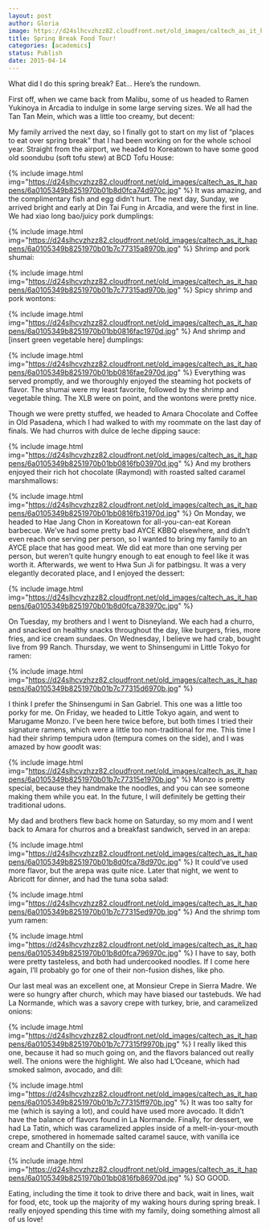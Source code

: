 ```yaml
---
layout: post
author: Gloria
image: https://d24slhcvzhzz82.cloudfront.net/old_images/caltech_as_it_happens/6a0105349b8251970b01bb0816fa4a970d.jpg
title: Spring Break Food Tour!
categories: [academics]
status: Publish
date: 2015-04-14
---
```



What did I do this spring break? Eat… Here’s the rundown.

First off, when we came back from Malibu, some of us headed to Ramen Yukinoya in Arcadia to indulge in some large serving sizes. We all had the Tan Tan Mein, which was a little too creamy, but decent:

My family arrived the next day, so I finally got to start on my list of “places to eat over spring break” that I had been working on for the whole school year. Straight from the airport, we headed to Koreatown to have some good old soondubu (soft tofu stew) at BCD Tofu House:

{% include image.html img="https://d24slhcvzhzz82.cloudfront.net/old_images/caltech_as_it_happens/6a0105349b8251970b01b8d0fca74d970c.jpg" %}
It was amazing, and the complimentary fish and egg didn’t hurt. The next day, Sunday, we arrived bright and early at Din Tai Fung in Arcadia, and were the first in line. We had xiao long bao/juicy pork dumplings:

{% include image.html img="https://d24slhcvzhzz82.cloudfront.net/old_images/caltech_as_it_happens/6a0105349b8251970b01b7c77315a8970b.jpg" %}
Shrimp and pork shumai:

{% include image.html img="https://d24slhcvzhzz82.cloudfront.net/old_images/caltech_as_it_happens/6a0105349b8251970b01b7c77315ad970b.jpg" %}
Spicy shrimp and pork wontons:

{% include image.html img="https://d24slhcvzhzz82.cloudfront.net/old_images/caltech_as_it_happens/6a0105349b8251970b01bb0816fac1970d.jpg" %}
And shrimp and [insert green vegetable here] dumplings:

{% include image.html img="https://d24slhcvzhzz82.cloudfront.net/old_images/caltech_as_it_happens/6a0105349b8251970b01bb0816fae2970d.jpg" %}
Everything was served promptly, and we thoroughly enjoyed the steaming hot pockets of flavor. The shumai were my least favorite, followed by the shrimp and vegetable thing. The XLB were on point, and the wontons were pretty nice.

Though we were pretty stuffed, we headed to Amara Chocolate and Coffee in Old Pasadena, which I had walked to with my roommate on the last day of finals. We had churros with dulce de leche dipping sauce:

{% include image.html img="https://d24slhcvzhzz82.cloudfront.net/old_images/caltech_as_it_happens/6a0105349b8251970b01bb0816fb03970d.jpg" %}
And my brothers enjoyed their rich hot chocolate (Raymond) with roasted salted caramel marshmallows:

{% include image.html img="https://d24slhcvzhzz82.cloudfront.net/old_images/caltech_as_it_happens/6a0105349b8251970b01bb0816fb31970d.jpg" %}
On Monday, we headed to Hae Jang Chon in Koreatown for all-you-can-eat Korean barbecue. We’ve had some pretty bad AYCE KBBQ elsewhere, and didn’t even reach one serving per person, so I wanted to bring my family to an AYCE place that has good meat. We did eat more than one serving per person, but weren’t quite hungry enough to eat enough to feel like it was worth it. Afterwards, we went to Hwa Sun Ji for patbingsu. It was a very elegantly decorated place, and I enjoyed the dessert:


{% include image.html img="https://d24slhcvzhzz82.cloudfront.net/old_images/caltech_as_it_happens/6a0105349b8251970b01b8d0fca783970c.jpg" %}

On Tuesday, my brothers and I went to Disneyland. We each had a churro, and snacked on healthy snacks throughout the day, like burgers, fries, more fries, and ice cream sundaes. On Wednesday, I believe we had crab, bought live from 99 Ranch. Thursday, we went to Shinsengumi in Little Tokyo for ramen:


{% include image.html img="https://d24slhcvzhzz82.cloudfront.net/old_images/caltech_as_it_happens/6a0105349b8251970b01b7c77315d6970b.jpg" %}

I think I prefer the Shinsengumi in San Gabriel. This one was a little too porky for me. On Friday, we headed to Little Tokyo again, and went to Marugame Monzo. I’ve been here twice before, but both times I tried their signature ramens, which were a little too non-traditional for me. This time I had their shrimp tempura udon (tempura comes on the side), and I was amazed by how *good*it was:

{% include image.html img="https://d24slhcvzhzz82.cloudfront.net/old_images/caltech_as_it_happens/6a0105349b8251970b01b7c77315e1970b.jpg" %}
Monzo is pretty special, because they handmake the noodles, and you can see someone making them while you eat. In the future, I will definitely be getting their traditional udons.

My dad and brothers flew back home on Saturday, so my mom and I went back to Amara for churros and a breakfast sandwich, served in an arepa:

{% include image.html img="https://d24slhcvzhzz82.cloudfront.net/old_images/caltech_as_it_happens/6a0105349b8251970b01b8d0fca78d970c.jpg" %}
It could’ve used more flavor, but the arepa was quite nice. Later that night, we went to Abricott for dinner, and had the tuna soba salad:

{% include image.html img="https://d24slhcvzhzz82.cloudfront.net/old_images/caltech_as_it_happens/6a0105349b8251970b01b7c77315ed970b.jpg" %}
And the shrimp tom yum ramen:

{% include image.html img="https://d24slhcvzhzz82.cloudfront.net/old_images/caltech_as_it_happens/6a0105349b8251970b01b8d0fca796970c.jpg" %}
I have to say, both were pretty tasteless, and both had undercooked noodles. If I come here again, I’ll probably go for one of their non-fusion dishes, like pho.

Our last meal was an excellent one, at Monsieur Crepe in Sierra Madre. We were so hungry after church, which may have biased our tastebuds. We had La Normande, which was a savory crepe with turkey, brie, and caramelized onions:

{% include image.html img="https://d24slhcvzhzz82.cloudfront.net/old_images/caltech_as_it_happens/6a0105349b8251970b01b7c77315f9970b.jpg" %}
I really liked this one, because it had so much going on, and the flavors balanced out really well. The onions were the highlight. We also had L’Oceane, which had smoked salmon, avocado, and dill:

{% include image.html img="https://d24slhcvzhzz82.cloudfront.net/old_images/caltech_as_it_happens/6a0105349b8251970b01b7c77315ff970b.jpg" %}
It was too salty for me (which is saying a lot), and could have used more avocado. It didn’t have the balance of flavors found in La Normande. Finally, for dessert, we had La Tatin, which was caramelized apples inside of a melt-in-your-mouth crepe, smothered in homemade salted caramel sauce, with vanilla ice cream and Chantilly on the side:

{% include image.html img="https://d24slhcvzhzz82.cloudfront.net/old_images/caltech_as_it_happens/6a0105349b8251970b01bb0816fb86970d.jpg" %}
SO GOOD.

Eating, including the time it took to drive there and back, wait in lines, wait for food, etc, took up the majority of my waking hours during spring break. I really enjoyed spending this time with my family, doing something almost all of us love!
